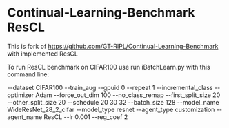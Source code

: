 # Continual-Learning-Benchmark ResCL

This is fork of https://github.com/GT-RIPL/Continual-Learning-Benchmark with implemented ResCL

To run ResCL benchmark on CIFAR100 use run iBatchLearn.py with this command line:

--dataset CIFAR100 --train_aug --gpuid 0 --repeat 1 --incremental_class --optimizer Adam  --force_out_dim 100 --no_class_remap --first_split_size 20 --other_split_size 20 --schedule 20 30 32 --batch_size 128 --model_name WideResNet_28_2_cifar --model_type resnet --agent_type customization --agent_name ResCL --lr 0.001 --reg_coef 2
